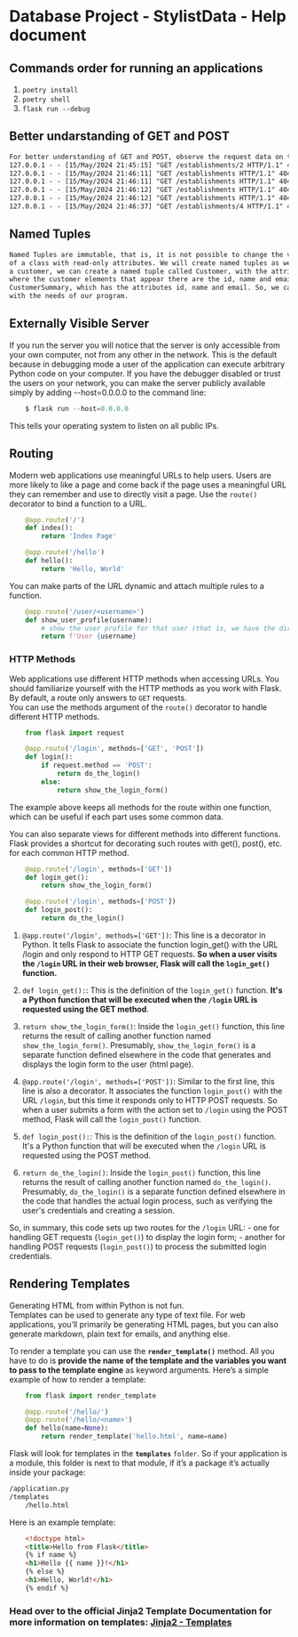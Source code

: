 # Database Project - StylistData - Help document


## Commands order for running an applications
1. `poetry install`
2. `poetry shell`
3. `flask run --debug`   

## Better undarstanding of GET and POST

```txt
For better understanding of GET and POST, observe the request data on terminal when trying to press a button or insert data:  
127.0.0.1 - - [15/May/2024 21:45:15] "GET /establishments/2 HTTP/1.1" 404 -
127.0.0.1 - - [15/May/2024 21:46:11] "GET /establishments HTTP/1.1" 404 -
127.0.0.1 - - [15/May/2024 21:46:11] "GET /establishments HTTP/1.1" 404 -
127.0.0.1 - - [15/May/2024 21:46:12] "GET /establishments HTTP/1.1" 404 -
127.0.0.1 - - [15/May/2024 21:46:12] "GET /establishments HTTP/1.1" 404 -
127.0.0.1 - - [15/May/2024 21:46:37] "GET /establishments/4 HTTP/1.1" 404 -
```

## Named Tuples

```txt
Named Tuples are immutable, that is, it is not possible to change the values ​​of attributes after instantiation, it is as if they were objects
of a class with read-only attributes. We will create named tuples as we need. For example, to represent
a customer, we can create a named tuple called Customer, with the attributes id, name, email and phone. But we might want a div
where the customer elements that appear there are the id, name and email. In this case, we can create a named tuple called
CustomerSummary, which has the attributes id, name and email. So, we can create named tuples with whatever attributes we want, according to
with the needs of our program.
```


## Externally Visible Server

If you run the server you will notice that the server is only accessible from your own computer, not from any other in the network. 
This is the default because in debugging mode a user of the application can execute arbitrary Python code on your computer.
If you have the debugger disabled or trust the users on your network, you can make the server publicly available simply by adding --host=0.0.0.0 to the command line:

```powershell
    $ flask run --host=0.0.0.0
```

This tells your operating system to listen on all public IPs.


## Routing

Modern web applications use meaningful URLs to help users. Users are more likely to like a page and come back if the page uses a meaningful 
URL they can remember and use to directly visit a page. 
Use the `route()` decorator to bind a function to a URL.

```python
    @app.route('/')
    def index():
        return 'Index Page'

    @app.route('/hello')
    def hello():
        return 'Hello, World'
```

You can make parts of the URL dynamic and attach multiple rules to a function.

```python
    @app.route('/user/<username>')
    def show_user_profile(username):
        # show the user profile for that user (that is, we have the directory 'user' that have tons of files, each one is a user profile)
        return f'User {username}
```


### HTTP Methods

Web applications use different HTTP methods when accessing URLs. You should familiarize yourself with the HTTP methods as you work with Flask. By default, a route only answers to `GET` requests.  
You can use the methods argument of the `route()` decorator to handle different HTTP methods.

```python
    from flask import request

    @app.route('/login', methods=['GET', 'POST'])
    def login():
        if request.method == 'POST':
            return do_the_login()
        else:
            return show_the_login_form()
```

The example above keeps all methods for the route within one function, which can be useful if each part uses some common data.

You can also separate views for different methods into different functions. Flask provides a shortcut for decorating such routes with get(), post(), etc. for each common HTTP method.

```python
    @app.route('/login', methods=['GET'])
    def login_get():
        return show_the_login_form()

    @app.route('/login', methods=['POST'])
    def login_post():
        return do_the_login()
```

1. `@app.route('/login', methods=['GET'])`: This line is a decorator in Python. It tells Flask to associate the function 
login_get() with the URL /login and only respond to HTTP GET requests. **So when a user visits the `/login` URL in their web browser, 
Flask will call the `login_get()` function.**

2. `def login_get():`: This is the definition of the `login_get()` function. **It's a Python function that will be executed when the 
`/login` URL is requested using the GET method**.

3. `return show_the_login_form()`: Inside the `login_get()` function, this line returns the result of calling another function 
named `show_the_login_form()`. Presumably, `show_the_login_form()` is a separate function defined elsewhere in the code that 
generates and displays the login form to the user (html page).

4. `@app.route('/login', methods=['POST'])`: Similar to the first line, this line is also a decorator. It associates the function 
`login_post()` with the URL `/login`, but this time it responds only to HTTP POST requests. So when a user submits a form with the 
action set to `/login` using the POST method, Flask will call the `login_post()` function.

5. `def login_post():`: This is the definition of the `login_post()` function. It's a Python function that will be executed when 
the `/login` URL is requested using the POST method.

6. `return do_the_login()`: Inside the `login_post()` function, this line returns the result of calling another function named 
`do_the_login()`. Presumably, `do_the_login()` is a separate function defined elsewhere in the code that handles the actual 
login process, such as verifying the user's credentials and creating a session.

So, in summary, this code sets up two routes for the `/login` URL: 
    - one for handling GET requests (`login_get()`) to display the login form;
    - another for handling POST requests (`login_post()`) to process the submitted login credentials.


## Rendering Templates

Generating HTML from within Python is not fun.  
Templates can be used to generate any type of text file. For web applications, you’ll primarily be generating HTML pages, 
but you can also generate markdown, plain text for emails, and anything else.  

To render a template you can use the **`render_template()`** method. All you have to do is **provide the name of the template 
and the variables you want to pass to the template engine** as keyword arguments. Here’s a simple example of how to render a template:

```python
    from flask import render_template

    @app.route('/hello/')
    @app.route('/hello/<name>')
    def hello(name=None):
        return render_template('hello.html', name=name)
```

Flask will look for templates in the **`templates`** `folder`. So if your application is a module, this folder is next to that module, 
if it’s a package it’s actually inside your package:

```txt
/application.py
/templates
    /hello.html
```

Here is an example template:
```html
    <!doctype html>
    <title>Hello from Flask</title>
    {% if name %}
    <h1>Hello {{ name }}!</h1>  
    {% else %}
    <h1>Hello, World!</h1>
    {% endif %}
```

### Head over to the official Jinja2 Template Documentation for more information on templates: [Jinja2 - Templates](https://jinja.palletsprojects.com/templates/)